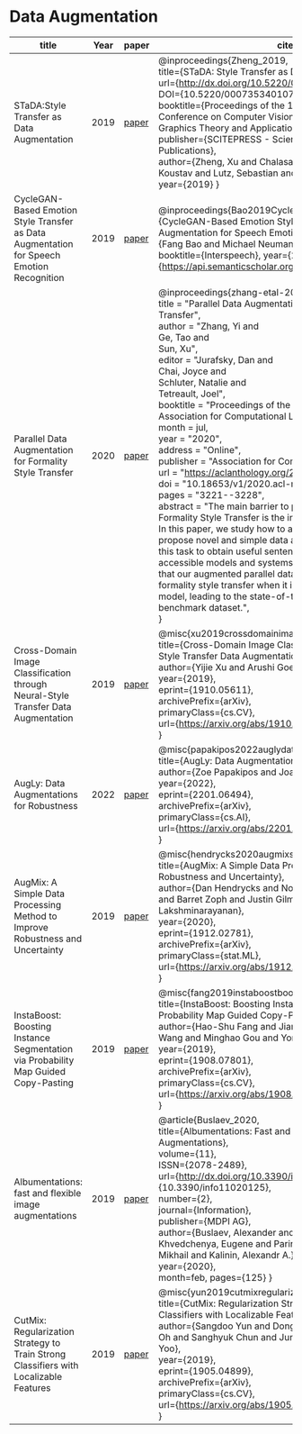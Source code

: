 
# Data Augmentation



| title                                                                                     | **Year** | paper                                                                         | cite                                                                                                                                                                                                                                                                                                                                                                                                                                                                                                                                                                                                                                                                                                                                                                                                                                                                                                                                                                                                                                                                                                                                                                                                                                                                          |
| ----------------------------------------------------------------------------------------- | -------- | ----------------------------------------------------------------------------- | ----------------------------------------------------------------------------------------------------------------------------------------------------------------------------------------------------------------------------------------------------------------------------------------------------------------------------------------------------------------------------------------------------------------------------------------------------------------------------------------------------------------------------------------------------------------------------------------------------------------------------------------------------------------------------------------------------------------------------------------------------------------------------------------------------------------------------------------------------------------------------------------------------------------------------------------------------------------------------------------------------------------------------------------------------------------------------------------------------------------------------------------------------------------------------------------------------------------------------------------------------------------------------- |
| STaDA:Style Transfer as Data Augmentation                                                 | 2019     | [paper](https://arxiv.org/abs/1909.01056)                                     | @inproceedings{Zheng_2019,<br>   title={STaDA: Style Transfer as Data Augmentation},<br>   url={http://dx.doi.org/10.5220/0007353401070114},<br>   DOI={10.5220/0007353401070114},<br>   booktitle={Proceedings of the 14th International Joint Conference on Computer Vision, Imaging and Computer Graphics Theory and Applications},<br>   publisher={SCITEPRESS - Science and Technology Publications},<br>   author={Zheng, Xu and Chalasani, Tejo and Ghosal, Koustav and Lutz, Sebastian and Smolic, Aljosa},<br>   year={2019} }                                                                                                                                                                                                                                                                                                                                                                                                                                                                                                                                                                                                                                                                                                                                       |
| CycleGAN-Based Emotion Style Transfer as Data Augmentation for Speech Emotion Recognition | 2019     | [paper](https://www.isca-archive.org/interspeech_2019/bao19_interspeech.html) | @inproceedings{Bao2019CycleGANBasedES, title={CycleGAN-Based Emotion Style Transfer as Data Augmentation for Speech Emotion Recognition}, author={Fang Bao and Michael Neumann and Ngoc Thang Vu}, booktitle={Interspeech}, year={2019}, url={https://api.semanticscholar.org/CorpusID:202707273} }                                                                                                                                                                                                                                                                                                                                                                                                                                                                                                                                                                                                                                                                                                                                                                                                                                                                                                                                                                           |
| Parallel Data Augmentation for Formality Style Transfer                                   | 2020     | [paper](https://aclanthology.org/2020.acl-main.294.pdf)                       | @inproceedings{zhang-etal-2020-parallel,<br>    title = "Parallel Data Augmentation for Formality Style Transfer",<br>    author = "Zhang, Yi  and<br>      Ge, Tao  and<br>      Sun, Xu",<br>    editor = "Jurafsky, Dan  and<br>      Chai, Joyce  and<br>      Schluter, Natalie  and<br>      Tetreault, Joel",<br>    booktitle = "Proceedings of the 58th Annual Meeting of the Association for Computational Linguistics",<br>    month = jul,<br>    year = "2020",<br>    address = "Online",<br>    publisher = "Association for Computational Linguistics",<br>    url = "https://aclanthology.org/2020.acl-main.294",<br>    doi = "10.18653/v1/2020.acl-main.294",<br>    pages = "3221--3228",<br>    abstract = "The main barrier to progress in the task of Formality Style Transfer is the inadequacy of training data. In this paper, we study how to augment parallel data and propose novel and simple data augmentation methods for this task to obtain useful sentence pairs with easily accessible models and systems. Experiments demonstrate that our augmented parallel data largely helps improve formality style transfer when it is used to pre-train the model, leading to the state-of-the-art results in the GYAFC benchmark dataset.",<br>} |
| Cross-Domain Image Classification through Neural-Style Transfer Data Augmentation         | 2019     | [paper](https://arxiv.org/abs/1910.05611)                                     | @misc{xu2019crossdomainimageclassificationneuralstyle,<br>      title={Cross-Domain Image Classification through Neural-Style Transfer Data Augmentation}, <br>      author={Yijie Xu and Arushi Goel},<br>      year={2019},<br>      eprint={1910.05611},<br>      archivePrefix={arXiv},<br>      primaryClass={cs.CV},<br>      url={https://arxiv.org/abs/1910.05611}, <br>}                                                                                                                                                                                                                                                                                                                                                                                                                                                                                                                                                                                                                                                                                                                                                                                                                                                                                             |
| AugLy: Data Augmentations for Robustness                                                  | 2022     | [paper](https://arxiv.org/abs/2201.06494)                                     | @misc{papakipos2022auglydataaugmentationsrobustness,<br>      title={AugLy: Data Augmentations for Robustness}, <br>      author={Zoe Papakipos and Joanna Bitton},<br>      year={2022},<br>      eprint={2201.06494},<br>      archivePrefix={arXiv},<br>      primaryClass={cs.AI},<br>      url={https://arxiv.org/abs/2201.06494}, <br>}                                                                                                                                                                                                                                                                                                                                                                                                                                                                                                                                                                                                                                                                                                                                                                                                                                                                                                                                 |
| AugMix: A Simple Data Processing Method to Improve Robustness and Uncertainty             | 2019     | [paper](https://arxiv.org/abs/1912.02781)                                     | @misc{hendrycks2020augmixsimpledataprocessing,<br>      title={AugMix: A Simple Data Processing Method to Improve Robustness and Uncertainty}, <br>      author={Dan Hendrycks and Norman Mu and Ekin D. Cubuk and Barret Zoph and Justin Gilmer and Balaji Lakshminarayanan},<br>      year={2020},<br>      eprint={1912.02781},<br>      archivePrefix={arXiv},<br>      primaryClass={stat.ML},<br>      url={https://arxiv.org/abs/1912.02781}, <br>}                                                                                                                                                                                                                                                                                                                                                                                                                                                                                                                                                                                                                                                                                                                                                                                                                    |
| InstaBoost: Boosting Instance Segmentation via Probability Map Guided Copy-Pasting        | 2019     | [paper](https://arxiv.org/abs/1908.07801)                                     | @misc{fang2019instaboostboostinginstancesegmentation,<br>      title={InstaBoost: Boosting Instance Segmentation via Probability Map Guided Copy-Pasting}, <br>      author={Hao-Shu Fang and Jianhua Sun and Runzhong Wang and Minghao Gou and Yong-Lu Li and Cewu Lu},<br>      year={2019},<br>      eprint={1908.07801},<br>      archivePrefix={arXiv},<br>      primaryClass={cs.CV},<br>      url={https://arxiv.org/abs/1908.07801}, <br>}                                                                                                                                                                                                                                                                                                                                                                                                                                                                                                                                                                                                                                                                                                                                                                                                                            |
| Albumentations: fast and flexible image augmentations                                     | 2019     | [paper](https://arxiv.org/abs/1809.06839v1)                                   | @article{Buslaev_2020,<br>   title={Albumentations: Fast and Flexible Image Augmentations},<br>   volume={11},<br>   ISSN={2078-2489},<br>   url={http://dx.doi.org/10.3390/info11020125},<br>   DOI={10.3390/info11020125},<br>   number={2},<br>   journal={Information},<br>   publisher={MDPI AG},<br>   author={Buslaev, Alexander and Iglovikov, Vladimir I. and Khvedchenya, Eugene and Parinov, Alex and Druzhinin, Mikhail and Kalinin, Alexandr A.},<br>   year={2020},<br>   month=feb, pages={125} }                                                                                                                                                                                                                                                                                                                                                                                                                                                                                                                                                                                                                                                                                                                                                              |
| CutMix: Regularization Strategy to Train Strong Classifiers with Localizable Features     | 2019     | [paper]()                                                                     | @misc{yun2019cutmixregularizationstrategytrain,<br>      title={CutMix: Regularization Strategy to Train Strong Classifiers with Localizable Features}, <br>      author={Sangdoo Yun and Dongyoon Han and Seong Joon Oh and Sanghyuk Chun and Junsuk Choe and Youngjoon Yoo},<br>      year={2019},<br>      eprint={1905.04899},<br>      archivePrefix={arXiv},<br>      primaryClass={cs.CV},<br>      url={https://arxiv.org/abs/1905.04899}, <br>}                                                                                                                                                                                                                                                                                                                                                                                                                                                                                                                                                                                                                                                                                                                                                                                                                      |